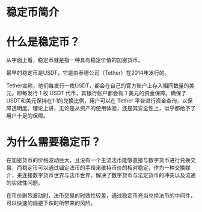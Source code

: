 # 稳定币简介

# 什么是稳定币？

从字面上看，稳定币就是指一种具有稳定价值的加密货币。

最早的稳定币是USDT，它是由泰德公司（Tether）在2014年发行的。

Tether宣称，他们每发行一枚USDT，都会在自己的官方账户上存入相同数量的美元。即每发行 1 枚 USDT 代币，其银行帐户都会有 1 美元的资金保障。确保了USDT和美元保持在1:1的兑换比例，用户可以在 Tether 平台进行资金查询，以保障透明度。理论上讲，无论是从资产的使用体验，还是其安全性上，似乎都给予了用户十足的保障。

# 为什么需要稳定币？

在加密货币的价格波动巨大，且没有一个主流法币能够直接与数字货币进行兑换交易，而稳定币可以通过锚定法币的手段来维持币价的相对稳定，作为一种交换媒介，来连接数字货币世界与法币世界，解决了数字货币与法定货币的冲突以及流通的实效性问题。

在币价剧烈波动时，法币交易的时效性较差，通过稳定币充当兑换法币的中间件，可以快速的规避下跌时所带来的风险。